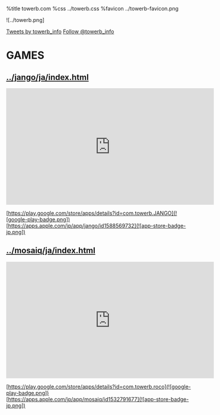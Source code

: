 %title towerb.com
%css ../towerb.css
%favicon ../towerb-favicon.png

![../towerb.png]

<a class="twitter-timeline" data-width="640" data-height="480" href="https://twitter.com/towerb_info?ref_src=twsrc%5Etfw">Tweets by towerb_info</a> <script async src="https://platform.twitter.com/widgets.js" charset="utf-8"></script>
<a href="https://twitter.com/towerb_info?ref_src=twsrc%5Etfw" class="twitter-follow-button" data-show-count="false">Follow @towerb_info</a><script async src="https://platform.twitter.com/widgets.js" charset="utf-8"></script>

# GAMES

## [../jango/ja/index.html](JANGO)

<iframe width="560" height="315" src="https://www.youtube.com/embed/VxVtVf3Dcl0" title="YouTube video player" frameborder="0" allow="accelerometer; autoplay; clipboard-write; encrypted-media; gyroscope; picture-in-picture" allowfullscreen></iframe>

[https://play.google.com/store/apps/details?id=com.towerb.JANGO](![google-play-badge.png]) \
[https://apps.apple.com/jp/app/jango/id1588569732](![app-store-badge-jp.png])

## [../mosaiq/ja/index.html](MOSAIQ)

<iframe width="560" height="315" src="https://www.youtube.com/embed/MvdKaQM4Z_I" title="YouTube video player" frameborder="0" allow="accelerometer; autoplay; clipboard-write; encrypted-media; gyroscope; picture-in-picture" allowfullscreen></iframe>

[https://play.google.com/store/apps/details?id=com.towerb.roco](![google-play-badge.png]) \
[https://apps.apple.com/jp/app/mosaiq/id1532791677](![app-store-badge-jp.png])

